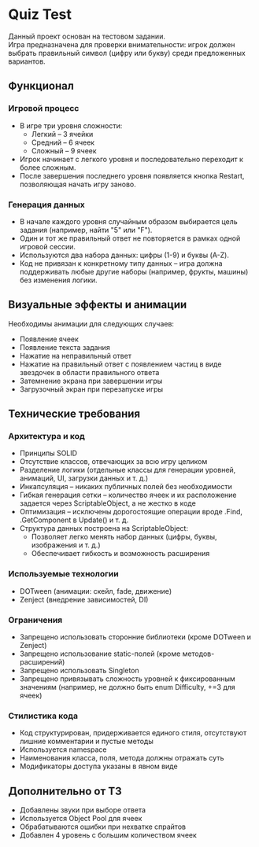 # Quiz Test

Данный проект основан на тестовом задании.   
Игра предназначена для проверки внимательности: игрок должен выбрать правильный символ (цифру или букву) среди предложенных вариантов.

## Функционал

### Игровой процесс
- В игре три уровня сложности:
  - Легкий – 3 ячейки
  - Средний – 6 ячеек
  - Сложный – 9 ячеек
- Игрок начинает с легкого уровня и последовательно переходит к более сложным.
- После завершения последнего уровня появляется кнопка Restart, позволяющая начать игру заново.

### Генерация данных
- В начале каждого уровня случайным образом выбирается цель задания (например, найти "5" или "F").
- Один и тот же правильный ответ не повторяется в рамках одной игровой сессии.
- Используются два набора данных: цифры (1-9) и буквы (A-Z).
- Код не привязан к конкретному типу данных – игра должна поддерживать любые другие наборы (например, фрукты, машины) без изменения логики.

## Визуальные эффекты и анимации

Необходимы анимации для следующих случаев:
- Появление ячеек
- Появление текста задания
- Нажатие на неправильный ответ
- Нажатие на правильный ответ с появлением частиц в виде звездочек в области правильного ответа
- Затемнение экрана при завершении игры
- Загрузочный экран при перезапуске игры

## Технические требования

### Архитектура и код
- Принципы SOLID
- Отсутствие классов, отвечающих за всю игру целиком
- Разделение логики (отдельные классы для генерации уровней, анимаций, UI, загрузки данных и т. д.)
- Инкапсуляция – никаких публичных полей без необходимости
- Гибкая генерация сетки – количество ячеек и их расположение задается через ScriptableObject, а не жестко в коде
- Оптимизация – исключены дорогостоящие операции вроде .Find, .GetComponent в Update() и т. д.
- Структура данных построена на ScriptableObject:
  - Позволяет легко менять набор данных (цифры, буквы, изображения и т. д.)
  - Обеспечивает гибкость и возможность расширения

### Используемые технологии
- DOTween (анимации: скейл, fade, движение)
- Zenject (внедрение зависимостей, DI)

### Ограничения
- Запрещено использовать сторонние библиотеки (кроме DOTween и Zenject)
- Запрещено использование static-полей (кроме методов-расширений)
- Запрещено использовать Singleton
- Запрещено привязывать сложность уровней к фиксированным значениям (например, не должно быть enum Difficulty, +=3 для ячеек)

### Стилистика кода
- Код структурирован, придерживается единого стиля, отсутствуют лишние комментарии и пустые методы
- Используется namespace
- Наименования класса, поля, метода должны отражать суть
- Модификаторы доступа указаны в явном виде

## Дополнительно от ТЗ
- Добавлены звуки при выборе ответа
- Используется Object Pool для ячеек
- Обрабатываются ошибки при нехватке спрайтов
- Добавлен 4 уровень с большим количеством ячеек
